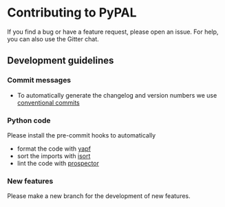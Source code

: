# Contributing to PyPAL

If you find a bug or have a feature request, please open an issue. For help, you can also use the Gitter chat.

## Development guidelines

### Commit messages

- To automatically generate the changelog and version numbers we use [conventional commits](https://www.conventionalcommits.org/en/v1.0.0-beta.2/)

### Python code

Please install the pre-commit hooks to automatically

- format the code with [yapf](https://github.com/google/yapf#id1)
- sort the imports with [isort](https://pycqa.github.io/isort/)
- lint the code with [prospector](http://prospector.landscape.io/en/master/)

### New features

Please make a new branch for the development of new features.
